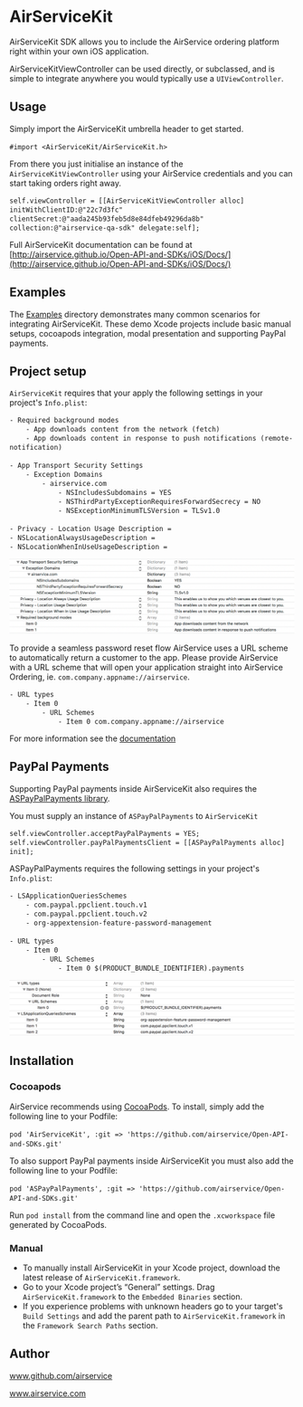 # AirServiceKit

AirServiceKit SDK allows you to include the AirService ordering platform right within your own iOS application.

AirServiceKitViewController can be used directly, or subclassed, and is simple to integrate anywhere you would typically use a `UIViewController`.

## Usage

Simply import the AirServiceKit umbrella header to get started.

`#import <AirServiceKit/AirServiceKit.h>`

From there you just initialise an instance of the `AirServiceKitViewController` using your AirService credentials and you can start taking orders right away.

```objc
self.viewController = [[AirServiceKitViewController alloc] initWithClientID:@"22c7d3fc" clientSecret:@"aada245b93feb5d8e84dfeb49296da8b" collection:@"airservice-qa-sdk" delegate:self];
```

Full AirServiceKit documentation can be found at [http://airservice.github.io/Open-API-and-SDKs/iOS/Docs/](http://airservice.github.io/Open-API-and-SDKs/iOS/Docs/)

## Examples

The [Examples](https://github.com/airservice/Open-API-and-SDKs/tree/master/iOS/Examples) directory demonstrates many common scenarios for integrating AirServiceKit. These demo Xcode projects include basic manual setups, cocoapods integration, modal presentation and supporting PayPal payments.

## Project setup

`AirServiceKit` requires that your apply the following settings in your project's `Info.plist`:

```
- Required background modes
	- App downloads content from the network (fetch)
	- App downloads content in response to push notifications (remote-notification)

- App Transport Security Settings
	- Exception Domains
		- airservice.com
			- NSIncludesSubdomains = YES
			- NSThirdPartyExceptionRequiresForwardSecrecy = NO
			- NSExceptionMinimumTLSVersion = TLSv1.0

- Privacy - Location Usage Description =  
- NSLocationAlwaysUsageDescription =
- NSLocationWhenInUseUsageDescription =
```

[![Info.plist](https://raw.githubusercontent.com/airservice/Open-API-and-SDKs/master/iOS/Examples/Screenshots/InfoPlist1.png)](https://raw.githubusercontent.com/airservice/Open-API-and-SDKs/master/iOS/Examples/Screenshots/InfoPlist1.png)

To provide a seamless password reset flow AirService uses a URL scheme to automatically return a customer to the app. Please provide AirService with a URL scheme that will open your application straight into AirService Ordering, ie. `com.company.appname://airservice`.

```
- URL types
	- Item 0
		- URL Schemes
			- Item 0 com.company.appname://airservice
```

For more information see the [documentation](http://airservice.github.io/Open-API-and-SDKs/iOS/Docs/)

## PayPal Payments

Supporting PayPal payments inside AirServiceKit also requires the [ASPayPalPayments library](https://github.com/airservice/Open-API-and-SDKs).

You must supply an instance of `ASPayPalPayments` to `AirServiceKit`

```objc
self.viewController.acceptPayPalPayments = YES;
self.viewController.payPalPaymentsClient = [[ASPayPalPayments alloc] init];
```

ASPayPalPayments requires the following settings in your project's `Info.plist`:

```
- LSApplicationQueriesSchemes
	- com.paypal.ppclient.touch.v1
	- com.paypal.ppclient.touch.v2
	- org-appextension-feature-password-management

- URL types
	- Item 0
		- URL Schemes
			- Item 0 $(PRODUCT_BUNDLE_IDENTIFIER).payments
```

[![Info.plist](https://raw.githubusercontent.com/airservice/Open-API-and-SDKs/master/iOS/Examples/Screenshots/InfoPlist2.png)](https://raw.githubusercontent.com/airservice/Open-API-and-SDKs/master/iOS/Examples/Screenshots/InfoPlist2.png)

## Installation

### Cocoapods

AirService recommends using [CocoaPods](http://cocoapods.org). To install, simply add the following line to your Podfile:

`pod 'AirServiceKit', :git => 'https://github.com/airservice/Open-API-and-SDKs.git'`

To also support PayPal payments inside AirServiceKit you must also add the following line to your Podfile:

`pod 'ASPayPalPayments', :git => 'https://github.com/airservice/Open-API-and-SDKs.git'`

Run `pod install` from the command line and open the `.xcworkspace` file generated by CocoaPods.

### Manual

- To manually install AirServiceKit in your Xcode project, download the latest release of `AirServiceKit.framework`.
- Go to your Xcode project’s “General” settings. Drag `AirServiceKit.framework` to the `Embedded Binaries` section.
- If you experience problems with unknown headers go to your target's `Build Settings` and add the parent path to `AirServiceKit.framework` in the `Framework Search Paths` section.

## Author

www.github.com/airservice

www.airservice.com
